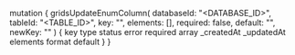 mutation {
    gridsUpdateEnumColumn(
        databaseId: "<DATABASE_ID>",
        tableId: "<TABLE_ID>",
        key: "",
        elements: [],
        required: false,
        default: "<DEFAULT>",
        newKey: ""
    ) {
        key
        type
        status
        error
        required
        array
        _createdAt
        _updatedAt
        elements
        format
        default
    }
}
